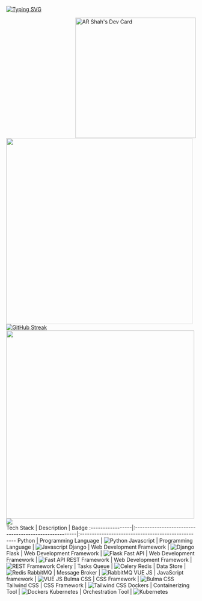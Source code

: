 [![Typing SVG](https://readme-typing-svg.demolab.com?font=Fira+Code&duration=2000&pause=1&color=C16EF7&multiline=true&width=435&height=70&lines=AR+Shah;Full+Stack+Engineer)](https://git.io/typing-svg)

<a href="https://app.daily.dev/arshah"><img align="right" src="https://api.daily.dev/devcards/10e92dd83543404393391277f9f34b48.png?r=c1f" width="320" alt="AR Shah's Dev Card"/></a>
<img src="https://github-readme-stats.vercel.app/api?username=AR-SHAH&show_icons=true&theme=dark" width="495">
[![GitHub Streak](https://github-readme-streak-stats.herokuapp.com?user=AR-SHAH&theme=dark&ring=DD2727)](https://git.io/streak-stats)
<br>
<img align="left" width="500" src="https://github-readme-stats.vercel.app/api/top-langs/?username=AR-SHAH&layout=compact&theme=cobalt&hide_border=true"/>
<br>
![](http://github-profile-summary-cards.vercel.app/api/cards/profile-details?username=AR-SHAH&theme=2077)
<br>
Tech Stack       | Description                                           | Badge
:-----------------|:------------------------------------------------------|:---------------------------------------------------
Python           | Programming Language                                 | ![Python](https://img.shields.io/badge/Python-Programming%20Language-blue)
Javascript       | Programming Language                                 | ![Javascript](https://img.shields.io/badge/Javascript-Programming%20Language-yellow)
Django           | Web Development Framework                            | ![Django](https://img.shields.io/badge/Django-Web%20Development%20Framework-darkgreen)
Flask            | Web Development Framework                            | ![Flask](https://img.shields.io/badge/Flask-Web%20Development%20Framework-white)
Fast API         | Web Development Framework                            | ![Fast API](https://img.shields.io/badge/Fast%20API-Web%20Development%20Framework-lightgreen)
REST Framework   | Web Development Framework                            | ![REST Framework](https://img.shields.io/badge/REST%20Framework-Web%20Development%20Framework-red)
Celery           | Tasks Queue                                          | ![Celery](https://img.shields.io/badge/Celery-Tasks%20Queue-lightgreen)
Redis            | Data Store                                           | ![Redis](https://img.shields.io/badge/Redis-Data%20Store-red)
RabbitMQ         | Message Broker                                       | ![RabbitMQ](https://img.shields.io/badge/RabbitMQ-Message%20Broker-orange)
VUE JS           | JavaScript framework                                 | ![VUE JS](https://img.shields.io/badge/VUE%20JS-Javascript%20Framework-olivegreen)
Bulma CSS        | CSS Framework                                        | ![Bulma CSS](https://img.shields.io/badge/Bulma%20CSS-CSS%20Framework-green)
Tailwind CSS     | CSS Framework                                        | ![Tailwind CSS](https://img.shields.io/badge/Tailwind%20CSS-CSS%20Framework-lightblue)
Dockers          | Containerizing Tool                                  | ![Dockers](https://img.shields.io/badge/Dockers-Containerizing%20Tool-blue)
Kubernetes       | Orchestration Tool                                   | ![Kubernetes](https://img.shields.io/badge/Kubernetes-Orchestration%20Tool-blueviolet)
